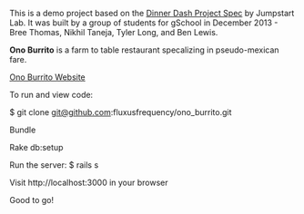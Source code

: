 This is a demo project based on the [Dinner Dash Project Spec](http://tutorials.jumpstartlab.com/projects/dinner_dash.html) by Jumpstart Lab. It was built by a group of students for gSchool in December 2013 - Bree Thomas, Nikhil Taneja, Tyler Long, and Ben Lewis.


**Ono Burrito** is a farm to table restaurant specalizing in pseudo-mexican fare.

[Ono Burrito Website](http://onoburrito.herokuapp.com/)


To run and view code:

 $ git clone git@github.com:fluxusfrequency/ono_burrito.git
 
 Bundle
 
 Rake db:setup
 
 Run the server: $ rails s
 
 Visit http://localhost:3000 in your browser
 
 Good to go!

